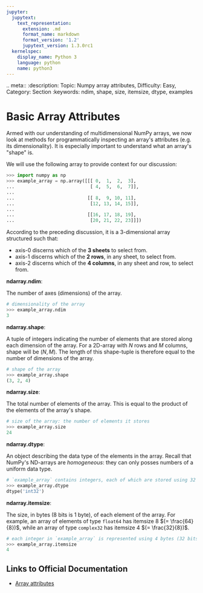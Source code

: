 ```yaml
---
jupyter:
  jupytext:
    text_representation:
      extension: .md
      format_name: markdown
      format_version: '1.2'
      jupytext_version: 1.3.0rc1
  kernelspec:
    display_name: Python 3
    language: python
    name: python3
---
```


<!-- #raw raw_mimetype="text/restructuredtext" -->
.. meta::
   :description: Topic: Numpy array attributes, Difficulty: Easy, Category: Section
   :keywords: ndim, shape, size, itemsize, dtype, examples
<!-- #endraw -->

<!-- #region -->
# Basic Array Attributes
Armed with our understanding of multidimensional NumPy arrays, we now look at methods for programmatically inspecting an array's attributes (e.g. its dimensionality). It is especially important to understand what an array's "shape" is.

We will use the following array to provide context for our discussion:
 
```python
>>> import numpy as np
>>> example_array = np.array([[[ 0,  1,  2,  3],
...                            [ 4,  5,  6,  7]],
...
...                           [[ 8,  9, 10, 11],
...                            [12, 13, 14, 15]],
...
...                           [[16, 17, 18, 19],
...                            [20, 21, 22, 23]]])
```
According to the preceding discussion, it is a 3-dimensional array structured such that:

 - axis-0 discerns which of the  **3 sheets** to select from.
 - axis-1 discerns which of the **2 rows**, in any sheet, to select from.
 - axis-2 discerns which of the **4 columns**, in any sheet and row, to select from.

**ndarray.ndim**: 

The number of axes (dimensions) of the array.

```python
# dimensionality of the array
>>> example_array.ndim
3
```
<!-- #endregion -->

<!-- #region -->
**ndarray.shape**:

A tuple of integers indicating the number of elements that are stored along each dimension of the array. For a 2D-array with $N$ rows and $M$ columns, shape will be $(N, M)$. The length of this shape-tuple is therefore equal to the number of dimensions of the array.

```python
# shape of the array
>>> example_array.shape
(3, 2, 4)
```

**ndarray.size**:

The total number of elements of the array. This is equal to the product of the elements of the array's shape.
```python
# size of the array: the number of elements it stores
>>> example_array.size
24
```

**ndarray.dtype**:

An object describing the data type of the elements in the array. Recall that NumPy's ND-arrays are *homogeneous*: they can only posses numbers of a uniform data type. 

```python
# `example_array` contains integers, each of which are stored using 32 bits of memory
>>> example_array.dtype
dtype('int32') 
```

**ndarray.itemsize**:

The size, in bytes (8 bits is 1 byte), of each element of the array. For example, an array of elements of type `float64` has itemsize 8 $(= \frac{64}{8})$, while an array of type `complex32` has itemsize 4 $(= \frac{32}{8})$.
```python
# each integer in `example_array` is represented using 4 bytes (32 bits) of memory
>>> example_array.itemsize
4
```
<!-- #endregion -->

## Links to Official Documentation

- [Array attributes](https://docs.scipy.org/doc/numpy/reference/arrays.ndarray.html#array-attributes)
